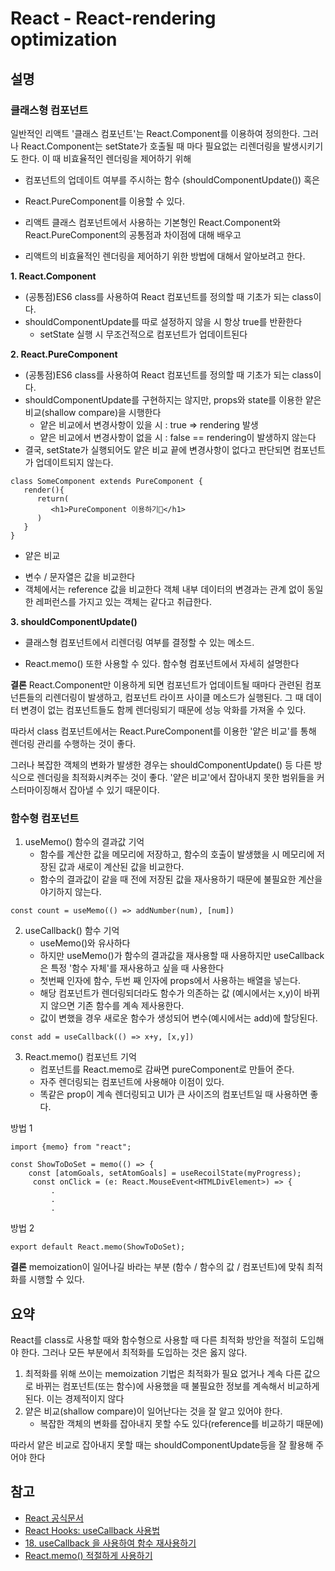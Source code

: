 # React - React-rendering optimization

## 설명

### 클래스형 컴포넌트

일반적인 리액트 '클래스 컴포넌트'는 React.Component를 이용하여 정의한다.
그러나 React.Component는 setState가 호출될 때 마다 필요없는 리렌더링을 발생시키기도 한다.
이 때 비효율적인 렌더링을 제어하기 위해

- 컴포넌트의 업데이트 여부를 주시하는 함수 (shouldComponentUpdate()) 혹은
- React.PureComponent를 이용할 수 있다.

- 리액트 클래스 컴포넌트에서 사용하는 기본형인 React.Component와 React.PureComponent의 공통점과 차이점에 대해 배우고
- 리액트의 비효율적인 렌더링을 제어하기 위한 방법에 대해서 알아보려고 한다.

**1. React.Component**

- (공통점)ES6 class를 사용하여 React 컴포넌트를 정의할 때 기초가 되는 class이다.
- shouldComponentUpdate를 따로 설정하지 않을 시 항상 true를 반환한다
  - setState 실행 시 무조건적으로 컴포넌트가 업데이트된다

**2. React.PureComponent**

- (공통점)ES6 class를 사용하여 React 컴포넌트를 정의할 때 기초가 되는 class이다.
- shouldComponentUpdate를 구현하지는 않지만, props와 state를 이용한 얕은 비교(shallow compare)을 시행한다
  - 얕은 비교에서 변경사항이 있을 시 : true => rendering 발생
  - 얕은 비교에서 변경사항이 없을 시 : false == rendering이 발생하지 않는다
- 결국, setState가 실행되어도 얕은 비교 끝에 변경사항이 없다고 판단되면 컴포넌트가 업데이트되지 않는다.

```
class SomeComponent extends PureComponent {
   render(){
      return(
         <h1>PureComponent 이용하기🤍</h1>
      )
   }
}

```

- 얕은 비교

* 변수 / 문자열은 값을 비교한다
* 객체에서는 reference 값을 비교한다
  객체 내부 데이터의 변경과는 관계 없이 동일한 레퍼런스를 가지고 있는 객체는 같다고 취급한다.

**3. shouldComponentUpdate()**

- 클래스형 컴포넌트에서 리렌더링 여부를 결정할 수 있는 메소드.

* React.memo() 또한 사용할 수 있다. 함수형 컴포넌트에서 자세히 설명한다

**결론**
React.Component만 이용하게 되면 컴포넌트가 업데이트될 때마다 관련된 컴포넌튼들의 리렌더링이 발생하고, 컴포넌트 라이프 사이클 메소드가 실행된다.
그 때 데이터 변경이 없는 컴포넌트들도 함께 렌더링되기 때문에 성능 악화를 가져올 수 있다.

따라서 class 컴포넌트에서는 React.PureComponent를 이용한 '얕은 비교'를 통해 렌더링 관리를 수행하는 것이 좋다.

그러나 복잡한 객체의 변화가 발생한 경우는 shouldComponentUpdate() 등 다른 방식으로 렌더링을 최적화시켜주는 것이 좋다.
'얕은 비교'에서 잡아내지 못한 범위들을 커스터마이징해서 잡아낼 수 있기 때문이다.

### 함수형 컴포넌트

1. useMemo()
   함수의 결과값 기억
   - 함수를 계산한 값을 메모리에 저장하고, 함수의 호출이 발생했을 시 메모리에 저장된 값과 새로이 계산된 값을 비교한다.
   - 함수의 결과값이 같을 때 전에 저장된 값을 재사용하기 때문에 불필요한 계산을 야기하지 않는다.

```
const count = useMemo(() => addNumber(num), [num])
```

2. useCallback()
   함수 기억
   - useMemo()와 유사하다
   - 하지만 useMemo()가 함수의 결과값을 재사용할 때 사용하지만 useCallback은 특정 '함수 자체'를 재사용하고 싶을 때 사용한다
   - 첫번째 인자에 함수, 두번 째 인자에 props에서 사용하는 배열을 넣는다.
   - 해당 컴포넌트가 렌더링되더라도 함수가 의존하는 값 (예시에서는 x,y)이 바뀌지 않으면 기존 함수를 계속 제사용한다.
   - 값이 변했을 경우 새로운 함수가 생성되어 변수(예시에서는 add)에 할당된다.

```
const add = useCallback(() => x+y, [x,y])
```

3. React.memo()
   컴포넌트 기억
   - 컴포넌트를 React.memo로 감싸면 pureComponent로 만들어 준다.
   - 자주 렌더링되는 컴포넌트에 사용해야 이점이 있다.
   - 똑같은 prop이 계속 렌더링되고 UI가 큰 사이즈의 컴포넌트일 때 사용하면 좋다.

방법 1

```
import {memo} from "react";

const ShowToDoSet = memo(() => {
    const [atomGoals, setAtomGoals] = useRecoilState(myProgress);
     const onClick = (e: React.MouseEvent<HTMLDivElement>) => {
         .
         .
         .

```

방법 2

```
export default React.memo(ShowToDoSet);

```

**결론**
memoization이 일어나길 바라는 부분 (함수 / 함수의 값 / 컴포넌트)에 맞춰 최적화를 시행할 수 있다.

## 요약

React를 class로 사용할 때와 함수형으로 사용할 때 다른 최적화 방안을 적절히 도입해야 한다.
그러나 모든 부분에서 최적화를 도입하는 것은 옳지 않다.

1. 최적화를 위해 쓰이는 memoization 기법은 최적화가 필요 없거나 계속 다른 값으로 바뀌는 컴포넌트(또는 함수)에 사용했을 때 불필요한 정보를 계속해서 비교하게 된다. 이는 경제적이지 않다
2. 얕은 비교(shallow compare)이 일어난다는 것을 잘 알고 있어야 한다.
   - 복잡한 객체의 변화를 잡아내지 못할 수도 있다(reference를 비교하기 때문에)

따라서 얕은 비교로 잡아내지 못할 때는 shouldComponentUpdate등을 잘 활용해 주어야 한다

## 참고

- [React 공식문서](https://ko.reactjs.org/docs/react-api.html#reactcomponent)
- [React Hooks: useCallback 사용법](https://www.daleseo.com/react-hooks-use-callback/)
- [18. useCallback 을 사용하여 함수 재사용하기](https://react.vlpt.us/basic/18-useCallback.html)
- [React.memo() 적절하게 사용하기](https://pottatt0.tistory.com/73)
